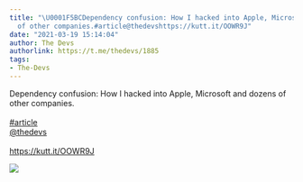 ```yaml
---
title: "\U0001F5BCDependency confusion: How I hacked into Apple, Microsoft and dozens
  of other companies.#article@thedevshttps://kutt.it/OOWR9J"
date: "2021-03-19 15:14:04"
author: The Devs
authorlink: https://t.me/thedevs/1885
tags:
- The-Devs
---
```

<p>Dependency confusion: How I hacked into Apple, Microsoft and dozens of other companies.<br><br><a href="https://t.me/thedevs/1885?q=%23article">#article</a><br><a href="https://t.me/thedevs" target="_blank">@thedevs</a><br><br><a href="https://kutt.it/OOWR9J" target="_blank" rel="noopener">https://kutt.it/OOWR9J</a></p><img src="https://cdn4.telesco.pe/file/cbW9cma39CotKRdvoc8ET59p8y_JA3uXWPMz4APpy7Z7GkmVxyu5ceRPwU-8Rxnxrfn_dVRkwV53XzbDtK9DLZ4vLcOpCWVe4Hbj0t_4p3QEqEWEEs0JhbywzMzr9lPKIR0BBoXSjFLbAzlluUap1Fd1pXBELO6ogmvRdZsRSrtRc0S8YpSsn6cKdkVZbGjiHz_NBwLybhIlAC9Szliec8rXOGEaTU1hJD6AebF3B1CJASftZdcXS5EVSmFdsMKMe3IW4S4eqJ6rMvSpWS5vrB9YMC45JsfEco9fIri8cAKziQvsC6M8BagkTGoz0U3YmE_g8z0ID7IYxOlwp9A8mA.jpg" referrerpolicy="no-referrer">